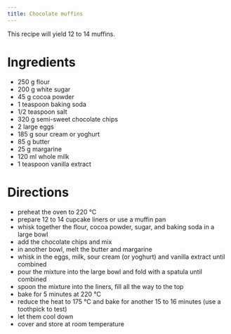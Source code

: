 ```yaml
---
title: Chocolate muffins
---
```


This recipe will yield 12 to 14 muffins.

# Ingredients

- 250 g flour
- 200 g white sugar
- 45 g cocoa powder
- 1 teaspoon baking soda
- 1/2 teaspoon salt
- 320 g semi-sweet chocolate chips
- 2 large eggs
- 185 g sour cream or yoghurt
- 85 g butter
- 25 g margarine
- 120 ml whole milk
- 1 teaspoon vanilla extract

# Directions

- preheat the oven to 220 °C
- prepare 12 to 14 cupcake liners or use a muffin pan
- whisk together the flour, cocoa powder, sugar, and baking soda in a large bowl
- add the chocolate chips and mix
- in another bowl, melt the butter and margarine
- whisk in the eggs, milk, sour cream (or yoghurt) and vanilla extract until combined
- pour the mixture into the large bowl and fold with a spatula until combined
- spoon the mixture into the liners, fill all the way to the top
- bake for 5 minutes at 220 °C
- reduce the heat to 175 °C and bake for another 15 to 16 minutes (use a toothpick to test)
- let them cool down
- cover and store at room temperature
